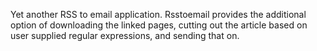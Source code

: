 Yet another RSS to email application. Rsstoemail provides the additional option of downloading the linked pages, cutting out the article based on user supplied regular expressions, and sending that on.